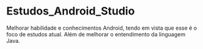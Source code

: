 # Estudos_Android_Studio
Melhorar habilidade e conhecimentos Android, tendo em vista que esse é o foco de estudos atual. Além de melhorar o entendimento da linguagem Java.
